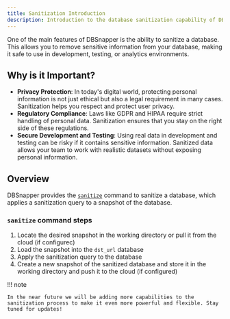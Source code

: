 ```yaml
---
title: Sanitization Introduction
description: Introduction to the database sanitization capability of DBSnapper.
---
```


One of the main features of DBSnapper is the ability to sanitize a database. This allows you to remove sensitive information from your database, making it safe to use in development, testing, or analytics environments.

## Why is it Important?

- **Privacy Protection**: In today's digital world, protecting personal information is not just ethical but also a legal requirement in many cases. Sanitization helps you respect and protect user privacy.
- **Regulatory Compliance**: Laws like GDPR and HIPAA require strict handling of personal data. Sanitization ensures that you stay on the right side of these regulations.
- **Secure Development and Testing**: Using real data in development and testing can be risky if it contains sensitive information. Sanitized data allows your team to work with realistic datasets without exposing personal information.

## Overview

DBSnapper provides the [`sanitize`](../cmd/dbsnapper_sanitize.md) command to sanitize a database, which applies a sanitization query to a snapshot of the database.

### `sanitize` command steps

1. Locate the desired snapshot in the working directory or pull it from the cloud (if configurec)
2. Load the snapshot into the `dst_url` database
3. Apply the sanitization query to the database
4. Create a new snapshot of the sanitized database and store it in the working directory and push it to the cloud (if configured)

<!-- prettier-ignore-start -->

!!! note

    In the near future we will be adding more capabilities to the sanitization process to make it even more powerful and flexible. Stay tuned for updates!

<!-- prettier-ignore-end -->
